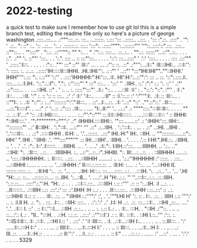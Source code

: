 # 2022-testing
a quick test to make sure I remember how to use git lol
this is a simple branch test, editing the readme file only
so here's a picture of george washington
                             .::::..:::....
                           .:""":::..::.  :::..
                       ...::::::.     :.::: ':::
                   ..:::::.. ..:::.  .  '::: :".::.
                 .::::" . '": ' .::.. ": ::" :.. '::
               ..::...  ':..: .:::::::.:. :::.: ':::":.
            .:::::'""":..:::::::"''  ''"::..::::'::".:::.
         .::::..   ::""::... .            '"::::"' . ":.:.
        .::'''"":: ""  ":..  .                "      .'":.:.
        ::::...   .::..:.. .                            "":.:.
       ::::::'"...::'"..::.. . .                         . :.".
     .:""  ':. ::""'  ':::..  .                         .  ':.".
    ::::   ..  ::  :::"':::.. .     .                  .  . '::':
    :::...::::" ' .':' '::::.. .      .             .     .  ::::
    .:::'""   ' .:::::.':I:::.  .         .      .      .  . :"::.
   .""'  :::"   ::"'    :II::'     ...         .        ... .:''::
  ::.   .::"  .:"''':...:I::"  :II:::IHI:..          .:::I:'':  ':
  :::::. :.  .:..:.  ..:::::'IH:::::II:::IHHI.    .HI.:IHI:'':. .:
 :"'   '    ..::"'    ":::"IHI:IHI""..""::IHHI.'  IHIH"''':.::: ":.
:.::""    '::''  .   .::::'IHHHHI:":H:':::..:I:.  HI':H:':..::'":':
:::  ..    ::. '::":.::::.I:. ::::....:..:I.IH:.  '::.".:.:I":. ".":.
::''::::"'  "   :::" :::...  . ':::' ''  .:IIH:.   ::.' :":" :.:   ':.
::'   '   .:"' .::"::::... .      .   ....::IHI.   ::"  . '  :. ..   :.
:::::"':::"'  .:I.: "::.. .             ...::II:   :I:'      : .  "::.':
"::". :"''  . :I :" :I::.. .              ..::II.  ':"       :. :: ':: ::
 :::.. .:' :' :I:'  ':I::.. .            . ..:II"   ::       :I.'::.:: :'
 ':"''":I:.  .:I:.:: :II::... .           ::""I:.   :.      .:I: "::"'.:
  :..:"'::::::::'':'.":II:::.. .        .::'...I:...::.     .:I:  '..::"
  "::' .."".::"::.'  .:II:::... . .   ...::."I:::::I". .   ...:"   :'
   ':..::  .:"::::   .:II:..     .   .... "I:..II:"' '.. ..:.:"   .:
     """"::::.":::II::II::. .         .  .  .  ""    .:. .:.:I'...:"
          ':: .::I::HII::::.. .     .       ..  .  .  :..:"':"::""'
           ::.:I:I:::HI::::::. .    ....::::II::.::I::: '  ::
           IIHHI: "::IHI::::.'   .  '":""""""""::""'':'   .:"
           :IHHIH.::::IIHI::.         '":::........::'    .:
           ':IHIH:':::.:IIH::. .         '':::::::::"'  ..:'
            8::IIH: . ':."::I:.       ...::"''     ''' .::"
           .:..:IIH. . ':.':::I:. .  ...            . .::"
       ..:HI. ..IIHI  .  '..'::::II::.    .       .  .::"
 .:::::IIHHI .  II:H: ..   '.'...::::::.         ..:::"
IHI.:H:" IH:.   ::IIH. ..      ''"::::::::......::":.
HH:' ".:IHI .   ':IIHI: .'.        '""::::"""''"  .::
IH:..::IIH'..    :IIIHI. . '.    .   .    .     .'.::
I:HI:".IHI.::.   .:IIIHI. ..  '.    .  .'     ..'. :":.
I::'.:I::::::. . .:IIIIHI. .. . '.   ..     ..'  .:I:.":.
 I:IIH.::':::.. ...:IIIIHH.  ..    '.:.. ..''   .::IHI: ":.
.:II:::. ..::.. . .:IIIIIHH.  :.. ..::''...::..:".:HHIII. ":.
III:...:...::. . . ::IIIIHHH  ......:. ..  '::::.::IHHHHH:. :.
II:::::. ..:::. . ..::IIIHIH ........: .. .. '.:.:''IHHHHHI :'
 :::::. . .:::..  ...::IIHHI :..... .. .... ... '...::IHHH :'
II::::.:.::::.::.  .. :II:H: :....  .:  ':.. ... '...::HHI I(.
:::::::.:::::..:..  ..:II:HI ':..  .::.  '... ...   ..:IH: H::.:.
:::.....:::::..:.:. . .:::IH. ':. ..::..  '... '...   '.HI "H:...:.
::... ..::::::.::.... ::..IIH. ':...:8...  '.    ....:'..H  "H:..:.:.
''  ''..:::I::..:.:...::.:IIIH. ':.::.::.... .::::''.:.'':H. "H:. .:  .
   . . ..::I:::.:::.. .::::IIIH  :.:: :'''' .:: ::   ':..:IH. :I ...:.
    . . ..II:::::::..  .:::IIIH  :.::  .:::'.:' :::  .:'.IIHH :H :..: .
     . . .II::.:.:::.. .:::IIHH  :.::..:::' ::  ..:. :.::HIHI :I.:: :: .
      . . :II:. .::. ..  ":IIHH  :.:'''":'  :',  . '..'""I:HI H' ':. ::
       .   I::. .::.  .   :IIIH  :.::   '''':'  ..   :. :I.II H. .:. ":.
      .    :::. .I::. .   ::IIH: ::::..  . .:':.':' ..' .I:I: H ..:. .::.
           :::...::I:..   .::IHI ,:::...  ....'  '..'. .:I::: I. ::' . ::
            I::.''::I...  .::IIH .::.:.. . ..  ..   :.   :.:: I..:  . .
            :I:.. :::H. .  "::IH .:'"::. .  .. ..   ::...:'.: I..:   .
            "II.. ":::H. .  .::H. :.:.::. ..::.:'  .:''':::I'.I .: :.
             II:.  :::I:.  . ::HI I.::..''' :'::.  :.   "::IS:I:II::.
             :I:   .:::I:. ..::HI I.:: '   . .:::' .'    ':I :III:::. .
              :I.   ..::I:...::IH I:.. .  .  .    . .. .  ::.III:::. .
              ':'  .....:I::.:::H I::' . .    . .   ...  .: IIII:I:..
                    . ...:I:.:::H I:' .  .   .      ..   :: III:::. .
                     . ...:I:..:H I: .    . ..       .  ..: III..::.
                      . ...:I:.:H.::      . ..     . . ..:: II:'':'
                        . ..:I..::.:     . .      ... .. :: I:" .
                         . ..::.:.:        .     ......  :'
                           ...::'          .   ... .
                            ':':'          .   ..
                                          .   .
5329
